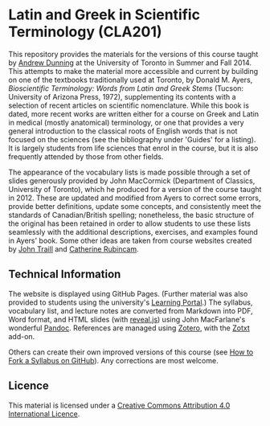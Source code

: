# Latin and Greek in Scientific Terminology (CLA201)

This repository provides the materials for the versions of this course taught by [Andrew Dunning](http://individual.utoronto.ca/dunning/) at the University of Toronto in Summer and Fall 2014. This attempts to make the material more accessible and current by building on one of the textbooks traditionally used at Toronto, by Donald M. Ayers, *Bioscientific Terminology: Words from Latin and Greek Stems* (Tucson: University of Arizona Press, 1972), supplementing its contents with a selection of recent articles on scientific nomenclature. While this book is dated, more recent works are written either for a course on Greek and Latin in medical (mostly anatomical) terminology, or one that provides a very general introduction to the classical roots of English words that is not focused on the sciences (see the bibliography under 'Guides' for a listing). It is largely students from life sciences that enrol in the course, but it is also frequently attended by those from other fields.

The appearance of the vocabulary lists is made possible through a set of slides generously provided by John MacCormick (Department of Classics, University of Toronto), which he produced for a version of the course taught in 2012. These are updated and modified from Ayers to correct some errors, provide better definitions, update some concepts, and consistently meet the standards of Canadian/British spelling; nonetheless, the basic structure of the original has been retained in order to allow students to use these lists seamlessly with the additional descriptions, exercises, and examples found in Ayers' book. Some other ideas are taken from course websites created by [John Traill](http://projects.chass.utoronto.ca/attica/cla201.htm) and [Catherine Rubincam](http://erin.utoronto.ca/~w3cla201/).

## Technical Information

The website is displayed using GitHub Pages. (Further material was also provided to students using the university's [Learning Portal](https://portal.utoronto.ca).) The syllabus, vocabulary list, and lecture notes are converted from Markdown into PDF, Word format, and HTML slides (with [reveal.js](http://lab.hakim.se/reveal-js/)) using John MacFarlane's wonderful [Pandoc](http://johnmacfarlane.net/pandoc/). References are managed using [Zotero](https://www.zotero.org), with the [Zotxt](https://bitbucket.org/egh/zotxt) add-on.

Others can create their own improved versions of this course (see [How to Fork a Syllabus on GitHub](http://chronicle.com/blogs/profhacker/how-to-fork-a-syllabus-on-github/39447)). Any corrections are most welcome.

## Licence

This material is licensed under a [Creative Commons Attribution 4.0 International Licence](http://creativecommons.org/licenses/by/4.0/).
